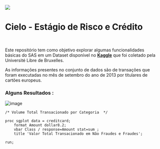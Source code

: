 ![](https://images.gupy.io/unsafe/100x100/https://s3.amazonaws.com/gupy5/production/companies/64/career/74/images/logo.jpg)
# Cielo - Estágio de Risco e Crédito

<br>

Este repositório tem como objetivo explorar algumas funcionalidades básicas do SAS em um Dataset  disponível no [**Kaggle**](https://www.kaggle.com/datasets/mlg-ulb/creditcardfraud) que foi coletado pela Université Libre de Bruxelles.
<br>

As informações presentes no conjunto de dados são de transações que foram executadas no mês de setembro do ano de 2013 por titulares de cartões europeus.

### Alguns Resultados :

![image](https://user-images.githubusercontent.com/69936708/181751067-d54fe1b3-b299-4b41-9077-2e9650463130.png)

```
/* Volume Total Transacionado por Categoria  */

proc sgplot data = creditcard;
	format Amount dollar8.2;
	vbar Class / response=Amount stat=sum ;
	title 'Valor Total Transacionado em Não Fraudes e Fraudes';
	
run;
```
